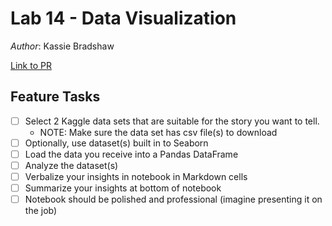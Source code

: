 # Lab 14 - Data Visualization

*Author*: Kassie Bradshaw

[Link to PR]()

## Feature Tasks

* [ ] Select 2 Kaggle data sets that are suitable for the story you want to tell.
  * NOTE: Make sure the data set has csv file(s) to download
* [ ] Optionally, use dataset(s) built in to Seaborn
* [ ] Load the data you receive into a Pandas DataFrame
* [ ] Analyze the dataset(s)
* [ ] Verbalize your insights in notebook in Markdown cells
* [ ] Summarize your insights at bottom of notebook
* [ ] Notebook should be polished and professional (imagine presenting it on the job)
